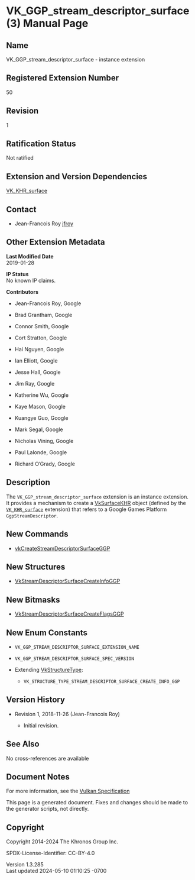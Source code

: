 # VK_GGP_stream_descriptor_surface(3) Manual Page

## Name

VK_GGP_stream_descriptor_surface - instance extension



## <a href="#_registered_extension_number" class="anchor"></a>Registered Extension Number

50

## <a href="#_revision" class="anchor"></a>Revision

1

## <a href="#_ratification_status" class="anchor"></a>Ratification Status

Not ratified

## <a href="#_extension_and_version_dependencies" class="anchor"></a>Extension and Version Dependencies

[VK_KHR_surface](https://registry.khronos.org/vulkan/specs/1.3-extensions/man/html/VK_KHR_surface.html)  

## <a href="#_contact" class="anchor"></a>Contact

- Jean-Francois Roy <a
  href="https://github.com/KhronosGroup/Vulkan-Docs/issues/new?body=%5BVK_GGP_stream_descriptor_surface%5D%20@jfroy%0A*Here%20describe%20the%20issue%20or%20question%20you%20have%20about%20the%20VK_GGP_stream_descriptor_surface%20extension*"
  target="_blank" rel="nofollow noopener"><em></em>jfroy</a>

## <a href="#_other_extension_metadata" class="anchor"></a>Other Extension Metadata

**Last Modified Date**  
2019-01-28

**IP Status**  
No known IP claims.

**Contributors**  
- Jean-Francois Roy, Google

- Brad Grantham, Google

- Connor Smith, Google

- Cort Stratton, Google

- Hai Nguyen, Google

- Ian Elliott, Google

- Jesse Hall, Google

- Jim Ray, Google

- Katherine Wu, Google

- Kaye Mason, Google

- Kuangye Guo, Google

- Mark Segal, Google

- Nicholas Vining, Google

- Paul Lalonde, Google

- Richard O’Grady, Google

## <a href="#_description" class="anchor"></a>Description

The `VK_GGP_stream_descriptor_surface` extension is an instance
extension. It provides a mechanism to create a
[VkSurfaceKHR](https://registry.khronos.org/vulkan/specs/1.3-extensions/man/html/VkSurfaceKHR.html) object (defined by the
[`VK_KHR_surface`](https://registry.khronos.org/vulkan/specs/1.3-extensions/man/html/VK_KHR_surface.html) extension) that refers to a
Google Games Platform `GgpStreamDescriptor`.

## <a href="#_new_commands" class="anchor"></a>New Commands

- [vkCreateStreamDescriptorSurfaceGGP](https://registry.khronos.org/vulkan/specs/1.3-extensions/man/html/vkCreateStreamDescriptorSurfaceGGP.html)

## <a href="#_new_structures" class="anchor"></a>New Structures

- [VkStreamDescriptorSurfaceCreateInfoGGP](https://registry.khronos.org/vulkan/specs/1.3-extensions/man/html/VkStreamDescriptorSurfaceCreateInfoGGP.html)

## <a href="#_new_bitmasks" class="anchor"></a>New Bitmasks

- [VkStreamDescriptorSurfaceCreateFlagsGGP](https://registry.khronos.org/vulkan/specs/1.3-extensions/man/html/VkStreamDescriptorSurfaceCreateFlagsGGP.html)

## <a href="#_new_enum_constants" class="anchor"></a>New Enum Constants

- `VK_GGP_STREAM_DESCRIPTOR_SURFACE_EXTENSION_NAME`

- `VK_GGP_STREAM_DESCRIPTOR_SURFACE_SPEC_VERSION`

- Extending [VkStructureType](https://registry.khronos.org/vulkan/specs/1.3-extensions/man/html/VkStructureType.html):

  - `VK_STRUCTURE_TYPE_STREAM_DESCRIPTOR_SURFACE_CREATE_INFO_GGP`

## <a href="#_version_history" class="anchor"></a>Version History

- Revision 1, 2018-11-26 (Jean-Francois Roy)

  - Initial revision.

## <a href="#_see_also" class="anchor"></a>See Also

No cross-references are available

## <a href="#_document_notes" class="anchor"></a>Document Notes

For more information, see the <a
href="https://registry.khronos.org/vulkan/specs/1.3-extensions/html/vkspec.html#VK_GGP_stream_descriptor_surface"
target="_blank" rel="noopener">Vulkan Specification</a>

This page is a generated document. Fixes and changes should be made to
the generator scripts, not directly.

## <a href="#_copyright" class="anchor"></a>Copyright

Copyright 2014-2024 The Khronos Group Inc.

SPDX-License-Identifier: CC-BY-4.0

Version 1.3.285  
Last updated 2024-05-10 01:10:25 -0700
